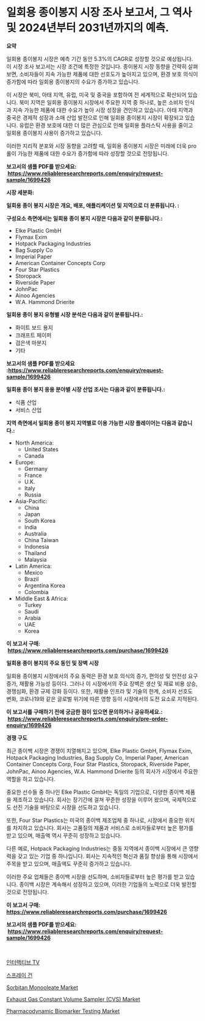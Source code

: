 <p><h1>일회용 종이봉지 시장 조사 보고서, 그 역사 및 2024년부터 2031년까지의 예측.</h1></p><p><strong>요약</strong></p>
<p><p>일회용 종이봉지 시장은 예측 기간 동안 5.3%의 CAGR로 성장할 것으로 예상됩니다. 이 시장 조사 보고서는 시장 조건에 특정한 것입니다. 종이봉지 시장 동향을 간략히 살펴보면, 소비자들이 지속 가능한 제품에 대한 선호도가 높아지고 있으며, 환경 보호 의식이 증가함에 따라 일회용 종이봉지의 수요가 증가하고 있습니다.</p><p>이 시장은 북미, 아태 지역, 유럽, 미국 및 중국을 포함하여 전 세계적으로 확산되어 있습니다. 북미 지역은 일회용 종이봉지 시장에서 주요한 지역 중 하나로, 높은 소비자 인식과 지속 가능한 제품에 대한 수요가 높아 시장 성장을 견인하고 있습니다. 아태 지역과 중국은 경제적 성장과 소매 산업 발전으로 인해 일회용 종이봉지 시장이 확장되고 있습니다. 유럽은 환경 보호에 대한 더 많은 관심으로 인해 일회용 플라스틱 사용을 줄이고 일회용 종이봉지 사용이 증가하고 있습니다.</p><p>이러한 지리적 분포와 시장 동향을 고려할 때, 일회용 종이봉지 시장은 미래에 더욱 pro롤이 가능한 제품에 대한 수요가 증가함에 따라 성장할 것으로 전망됩니다.</p></p>
<p><strong>보고서의 샘플 PDF를 받으세요: &nbsp;<a href="https://www.reliableresearchreports.com/enquiry/request-sample/1699426">https://www.reliableresearchreports.com/enquiry/request-sample/1699426</a></strong></p>
<p><strong>시장 세분화:</strong></p>
<p><strong> 일회용 종이 봉지 시장은 개요, 배포, 애플리케이션 및 지역으로 더 분류됩니다. :</strong></p>
<p><strong>구성요소 측면에서는 일회용 종이 봉지 시장은 다음과 같이 분류됩니다.:</strong></p>
<p><ul><li>Elke Plastic GmbH</li><li>Flymax Exim</li><li>Hotpack Packaging Industries</li><li>Bag Supply Co</li><li>Imperial Paper</li><li>American Container Concepts Corp</li><li>Four Star Plastics</li><li>Storopack</li><li>Riverside Paper</li><li>JohnPac</li><li>Ainoo Agencies</li><li>W.A. Hammond Drierite</li></ul></p>
<p><strong> 일회용 종이 봉지 유형별 시장 분석은 다음과 같이 분류됩니다.:</strong></p>
<p><ul><li>화이트 보드 용지</li><li>크래프트 페이퍼</li><li>검은색 마분지</li><li>기타</li></ul></p>
<p><strong>보고서의 샘플 PDF를 받으세요 :<a href="https://www.reliableresearchreports.com/enquiry/request-sample/1699426">https://www.reliableresearchreports.com/enquiry/request-sample/1699426</a></strong></p>
<p><strong> 일회용 종이 봉지 응용 분야별 시장 산업 조사는 다음과 같이 분류됩니다.:</strong></p>
<p><ul><li>식품 산업</li><li>서비스 산업</li></ul></p>
<p><strong>지역 측면에서 일회용 종이 봉지 지역별로 이용 가능한 시장 플레이어는 다음과 같습니다.:</strong></p>
<p><ul>
    <li>
        North America:
        <ul>
            <li>United States</li>
            <li>Canada</li>
        </ul>
    </li>
    <li>
        Europe:
        <ul>
            <li>Germany</li>
            <li>France</li>
            <li>U.K.</li>
            <li>Italy</li>
            <li>Russia</li>
        </ul>
    </li>
    <li>
        Asia-Pacific:
        <ul>
            <li>China</li>
            <li>Japan</li>
            <li>South Korea</li>
            <li>India</li>
            <li>Australia</li>
            <li>China Taiwan</li>
            <li>Indonesia</li>
            <li>Thailand</li>
            <li>Malaysia</li>
        </ul>
    </li>
    <li>
        Latin America:
        <ul>
            <li>Mexico</li>
            <li>Brazil</li>
            <li>Argentina Korea</li>
            <li>Colombia</li>
        </ul>
    </li>
    <li>
        Middle East & Africa:
        <ul>
            <li>Turkey</li>
            <li>Saudi</li>
            <li>Arabia</li>
            <li>UAE</li>
            <li>Korea</li>
        </ul>
    </li>
    </ul></p>
<p><strong>이 보고서 구매: &nbsp;<a href="https://www.reliableresearchreports.com/purchase/1699426">https://www.reliableresearchreports.com/purchase/1699426</a></strong></p>
<p><strong>일회용 종이 봉지의 주요 동인 및 장벽 시장</strong></p>
<p><p>일회용 종이봉지 시장에서의 주요 동력은 환경 보호 의식의 증가, 편의성 및 안전성 요구 증가, 재활용 가능성 등이다. 그러나 이 시장에서의 주요 장벽은 생산 및 재료 비용 상승, 경쟁심화, 환경 규제 강화 등이다. 또한, 재활용 인프라 및 기술의 한계, 소비자 선호도 변화, 코로나19와 같은 글로벌 위기에 따른 영향 등이 시장에서의 도전 요소로 지적된다.</p></p>
<p><strong>이 보고서를 구매하기 전에 궁금한 점이 있으면 문의하거나 공유하세요.: &nbsp;<a href="https://www.reliableresearchreports.com/enquiry/pre-order-enquiry/1699426">https://www.reliableresearchreports.com/enquiry/pre-order-enquiry/1699426</a></strong></p>
<p><strong>경쟁 구도</strong></p>
<p><p>최근 종이백 시장은 경쟁이 치열해지고 있으며, Elke Plastic GmbH, Flymax Exim, Hotpack Packaging Industries, Bag Supply Co, Imperial Paper, American Container Concepts Corp, Four Star Plastics, Storopack, Riverside Paper, JohnPac, Ainoo Agencies, W.A. Hammond Drierite 등의 회사가 시장에서 주요한 역할을 하고 있습니다.</p><p>중요한 선수들 중 하나인 Elke Plastic GmbH는 독일의 기업으로, 다양한 종이백 제품을 제조하고 있습니다. 회사는 장기간에 걸쳐 꾸준한 성장을 이루어 왔으며, 국제적으로도 선진 기술을 바탕으로 시장을 선도하고 있습니다. </p><p>또한, Four Star Plastics는 미국의 종이백 제조업체 중 하나로, 시장에서 중요한 위치를 차지하고 있습니다. 회사는 고품질의 제품과 서비스로 소비자들로부터 높은 평가를 받고 있으며, 매출액 역시 꾸준히 성장하고 있습니다.</p><p>다른 예로, Hotpack Packaging Industries는 중동 지역에서 종이백 시장에서 큰 영향력을 갖고 있는 기업 중 하나입니다. 회사는 지속적인 혁신과 품질 향상을 통해 시장에서 주목을 받고 있으며, 매출액도 꾸준히 증가하고 있습니다.</p><p>이러한 주요 업체들은 종이백 시장을 선도하며, 소비자들로부터 높은 평가를 받고 있습니다. 종이백 시장은 계속해서 성장하고 있으며, 이러한 기업들의 노력으로 더욱 발전할 것으로 전망됩니다.</p></p>
<p><strong>이 보고서 구매: &nbsp; <a href="https://www.reliableresearchreports.com/purchase/1699426">https://www.reliableresearchreports.com/purchase/1699426</a></strong></p>
<p><strong>보고서의 샘플 PDF를 받으세요: &nbsp;<a href="https://www.reliableresearchreports.com/enquiry/request-sample/1699426">https://www.reliableresearchreports.com/enquiry/request-sample/1699426</a></strong><strong></strong></p>
<p>&nbsp;</p>
<p><p><a href="https://github.com/vsckjg50460/Market-Research-Report-List-1/blob/main/8244591192277.md">인터랙티브 TV</a></p><p><a href="https://github.com/akzkkws047661437/Market-Research-Report-List-1/blob/main/4276877192276.md">스프레이 건</a></p><p><a href="https://valiant-lunge-8fe.notion.site/Global-Sorbitan-Monooleate-Market-by-Types-Applications-and-Major-Players-with-Regional-Growth-Ra-cc1307072101418f9588384a80378993">Sorbitan Monooleate Market</a></p><p><a href="https://issuu.com/reportprime-2/docs/exhaust-gas-constant-volume-sampler-cvs-market-siz">Exhaust Gas Constant Volume Sampler (CVS) Market</a></p><p><a href="https://issuu.com/reportprime-2/docs/pharmacodynamic-biomarker-testing-market-size-2030">Pharmacodynamic Biomarker Testing Market</a></p></p>
